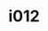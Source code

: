 ---
title: i012
text: Do you appreciate
options:
  a: 
    text: Symbolic meaning and big-picture concepts 
    dimension: N
  b:
    text: Precise details and tangible results
    dimension: S
---